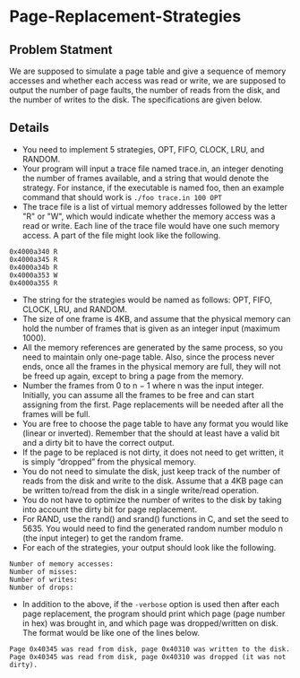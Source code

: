 # Page-Replacement-Strategies
## Problem Statment
We are supposed to simulate a page table and give a sequence of memory accesses and whether each access was read or write, we are supposed to output the number of page faults, the number of reads from the disk, and the number of writes to the disk. The specifications are given below.
## Details
* You need to implement 5 strategies, OPT, FIFO, CLOCK, LRU, and RANDOM.
* Your program will input a trace file named trace.in, an integer denoting the number of frames available, and a string that would denote the strategy. For instance, if the executable is named foo, then an example command that should work is ```` ./foo trace.in 100 OPT ````
* The trace file is a list of virtual memory addresses followed by the letter "R" or "W", which would indicate whether the memory access was a read or write. Each line of the trace file would have one such memory access. A part of the file might look like the following.
````
0x4000a340 R
0x4000a345 R
0x4000a34b R
0x4000a353 W
0x4000a355 R
````
* The string for the strategies would be named as follows: OPT, FIFO, CLOCK, LRU, and RANDOM.
* The size of one frame is 4KB, and assume that the physical memory can hold the number of frames that is given as an integer input (maximum 1000).
* All the memory references are generated by the same process, so you need to maintain only one-page table. Also, since the process never ends, once all the frames in the physical memory are full, they will not be freed up again, except to bring a page from the memory.
* Number the frames from 0 to n − 1 where n was the input integer. Initially, you can assume all the frames to be free and can start assigning from the first. Page replacements will be needed after all the frames will be full.
* You are free to choose the page table to have any format you would like (linear or inverted). Remember that the should at least have a valid bit and a dirty bit to have the correct output.
* If the page to be replaced is not dirty, it does not need to get written, it is simply “dropped” from the physical memory.
* You do not need to simulate the disk, just keep track of the number of reads from the disk and write to the disk. Assume that a 4KB page can be written to/read from the disk in a single write/read operation.
* You do not have to optimize the number of writes to the disk by taking into account the dirty bit for page replacement.
* For RAND, use the rand() and srand() functions in C, and set the seed to 5635. You would need to find the generated random number modulo n (the input integer) to get the random frame.
* For each of the strategies, your output should look like the following.
````
Number of memory accesses:
Number of misses:
Number of writes:
Number of drops:
````
* In addition to the above, if the ```` -verbose ```` option is used then after each page replacement, the program should print which page (page number in hex) was brought in, and which page was dropped/written on disk. The format would be like one of the lines below.
````
Page 0x40345 was read from disk, page 0x40310 was written to the disk.
Page 0x40345 was read from disk, page 0x40310 was dropped (it was not dirty).
````
